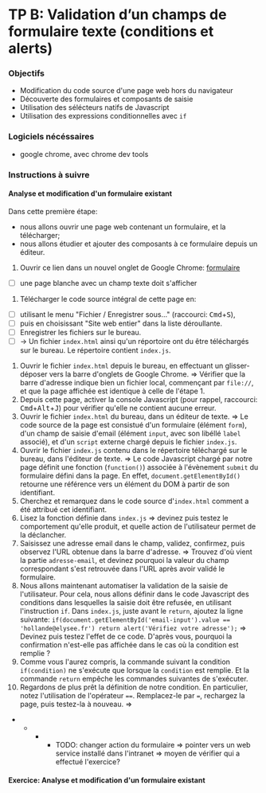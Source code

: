 # TP B: Validation d’un champs de formulaire texte (conditions et alerts)

### Objectifs

- Modification du code source d'une page web hors du navigateur
- Découverte des formulaires et composants de saisie
- Utilisation des sélécteurs natifs de Javascript
- Utilisation des expressions conditionnelles avec `if`

### Logiciels nécéssaires

- google chrome, avec chrome dev tools

### Instructions à suivre

#### Analyse et modification d'un formulaire existant

Dans cette première étape:
- nous allons ouvrir une page web contenant un formulaire, et la télécharger;
- nous allons étudier et ajouter des composants à ce formulaire depuis un éditeur.

1. Ouvrir ce lien dans un nouvel onglet de Google Chrome: [formulaire](http://adrienjoly.com/cours-javascript/B/formulaire)
  - [ ] une page blanche avec un champ texte doit s'afficher
1. Télécharger le code source intégral de cette page en:
  - [ ] utilisant le menu "Fichier / Enregistrer sous..." (raccourci: <kbd>Cmd</kbd>+<kbd>S</kbd>),
  - [ ] puis en choisissant "Site web entier" dans la liste déroullante.
  - [ ] Enregistrer les fichiers sur le bureau.
  - [ ] → Un fichier `index.html` ainsi qu'un réportoire ont du être téléchargés sur le bureau. Le répertoire contient `index.js`.
1. Ouvrir le fichier `index.html` depuis le bureau, en effectuant un glisser-déposer vers la barre d'onglets de Google Chrome. => Vérifier que la barre d'adresse indique bien un fichier local, commençant par `file://`, et que la page affichée est identique à celle de l'étape 1.
1. Depuis cette page, activer la console Javascript (pour rappel, raccourci: <kbd>Cmd</kbd>+<kbd>Alt</kbd>+<kbd>J</kbd>) pour vérifier qu'elle ne contient aucune erreur.
1. Ouvrir le fichier `index.html` du bureau, dans un éditeur de texte. => Le code source de la page est consistué d'un formulaire (élément `form`), d'un champ de saisie d'email (élément `input`, avec son libéllé `label` associé), et d'un `script` externe chargé depuis le fichier `index.js`.
1. Ouvrir le fichier `index.js` contenu dans le répertoire téléchargé sur le bureau, dans l'éditeur de texte. => Le code Javascript chargé par notre page définit une fonction (`function()`) associée à l'évènement `submit` du formulaire défini dans la page. En effet, `document.getElementById()` retourne une référence vers un élément du DOM à partir de son identifiant.
1. Cherchez et remarquez dans le code source d'`index.html` comment a été attribué cet identifiant.
1. Lisez la fonction définie dans `index.js` => devinez puis testez le comportement qu'elle produit, et quelle action de l'utilisateur permet de la déclancher.
1. Saisissez une adresse email dans le champ, validez, confirmez, puis observez l'URL obtenue dans la barre d'adresse. => Trouvez d'où vient la partie `adresse-email`, et devinez pourquoi la valeur du champ correspondant s'est retrouvée dans l'URL après avoir validé le formulaire.
1. Nous allons maintenant automatiser la validation de la saisie de l'utilisateur. Pour cela, nous allons définir dans le code Javascript des conditions dans lesquelles la saisie doit être refusée, en utilisant l'instruction `if`. Dans `index.js`, juste avant le `return`, ajoutez la ligne suivante: `if(document.getElementById('email-input').value == 'hollande@elysee.fr') return alert('Vérifiez votre adresse');` => Devinez puis testez l'effet de ce code. D'après vous, pourquoi la confirmation n'est-elle pas affichée dans le cas où la condition est remplie ?
1. Comme vous l'aurez compris, la commande suivant la condition `if(condition)` ne s'exécute que lorsque la `condition` est remplie. Et la commande `return` empêche les commandes suivantes de s'exécuter.
1. Regardons de plus prêt la définition de notre condition. En particulier, notez l'utilisation de l'opérateur `==`. Remplacez-le par `=`, rechargez la page, puis testez-la à nouveau. => 

- - - - TODO: changer action du formulaire => pointer vers un web service installé dans l'intranet => moyen de vérifier qui a effectué l'exercice?

#### Exercice: Analyse et modification d'un formulaire existant

